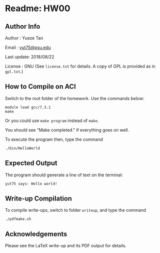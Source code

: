 # Readme: HW00

## Author Info

Author     : Yueze Tan

Email      : yut75@psu.edu

Last update: 2018/08/22

License    : GNU (See `license.txt` for details. A copy of GPL is provided as in `gpl.txt`.)

## How to Compile on ACI

Switch to the root folder of the homework. Use the commands below:

    module load gcc/7.3.1
    make

Or you could use `make program` instead of `make`.

You should see "Make completed." if everything goes on well.

To execute the program then, type the command

    ./bin/HelloWorld

## Expected Output

The program should generate a line of text on the terminal:

	yut75 says: Hello world!

## Write-up Compilation

To compile write-ups, switch to folder `writeup`, and type the command

    ./pdfmake.sh

## Acknowledgements

Please see the LaTeX write-up and its PDF output for details.

